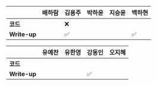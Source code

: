 |              | 배하람             | 김용주             | 박하윤 | 지승윤 | 백하현 |
| ------------ | ------------------ | ------------------ | ------ | ------ | ------ |
| **코드**     |  | :x: |        |        |        |
| **Write-up** |  | :white_check_mark: |       |        |:white_check_mark:|

|              | 유예찬 | 유한영 | 강동인 | 오지혜 |
| ------------ | ------ | ------ | ------ | ------ |
| **코드**     | | |      |        |
| **Write-up** | | | :white_check_mark:       |        |

